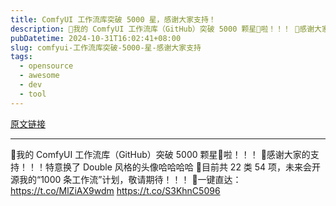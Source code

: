 ```yaml
---
title: ComfyUI 工作流库突破 5000 星，感谢大家支持！
description: 🌟我的 ComfyUI 工作流库（GitHub）突破 5000 颗星🌟啦！！！ 🤣感谢大家的支持！！！特意换了 Double 风格的头像哈哈哈哈 🚀目前共 22 类 54 项，未来会开源我的“1000 条工作流”计划，敬请期待！！！ 🚗一键直达：
pubDatetime: 2024-10-31T16:02:41+08:00
slug: comfyui-工作流库突破-5000-星-感谢大家支持
tags: 
  - opensource
  - awesome
  - dev
  - tool
---
```


[原文链接](https://x.com/zho_zho_zho/status/1851666344414224588?s=12&t=D3VZWD30-f7ylSHW3OdYgQ)

---

🌟我的 ComfyUI 工作流库（GitHub）突破 5000 颗星🌟啦！！！ 🤣感谢大家的支持！！！特意换了 Double 风格的头像哈哈哈哈 🚀目前共 22 类 54 项，未来会开源我的“1000 条工作流”计划，敬请期待！！！ 🚗一键直达：https://t.co/MlZiAX9wdm https://t.co/S3KhnC5096
